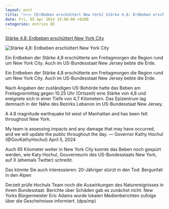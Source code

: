 ```yaml
---
layout: post
title: "🔥🔥🔥 [Erdbeben erschüttert New York] Stärke 4,8: Erdbeben erschüttert New York City"
date: Fri, 05 Apr 2024 19:00:00 +0200
categories: entries DE
---
```

[Stärke 4,8: Erdbeben erschüttert New York City](https://www.mopo.de/news/panorama/staerke-48-erdbeben-erschuettert-new-york/)

![Stärke 4,8: Erdbeben erschüttert New York City](https://cdn.mopo.de/uploads/sites/4/2024/04/451897111-scaled.jpg?resize=1024%2C600&crop=114px%2C0px%2C2426px%2C1423px)

Ein Erdbeben der Stärke 4,8 erschütterte am Freitagmorgen die Region rund um New York City. Auch im US-Bundesstaat New Jersey bebte die Erde.

Ein Erdbeben der Stärke 4,8 erschütterte am Freitagmorgen die Region rund um New York City. Auch im US-Bundesstaat New Jersey bebte die Erde.

Nach Angaben der zuständigen US-Behörde hatte das Beben am Freitagvormittag gegen 10.25 Uhr (Ortszeit) eine Stärke von 4,8 und ereignete sich in einer Tiefe von 4,7 Kilometern. Das Epizentrum lag demnach in der Nähe des Bezirks Lebanon im US-Bundesstaat New Jersey.

A 4.8 magnitude earthquake hit west of Manhattan and has been felt throughout New York.



My team is assessing impacts and any damage that may have occurred, and we will update the public throughout the day. — Governor Kathy Hochul (@GovKathyHochul) April 5, 2024

Auch 65 Kilometer weiter in New York City konnte das Beben noch gespürt werden, wie Katy Hochul, Gouverneurin des US-Bundesstaats New York, auf X (ehemals Twitter) schreibt.

Das könnte Sie auch interessieren: 20-Jähriger stürzt in den Tod: Bergunfall in den Alpen

Derzeit prüfe Hochuls Team noch die Auswirkungen des Naturereignisses in ihrem Bundesstaat. Berichte über Schäden gab es zunächst nicht. New Yorks Bürgermeister Eric Adams wurde lokalen Medienberichten zufolge über die Geschehnisse informiert. (dpa/mp)

